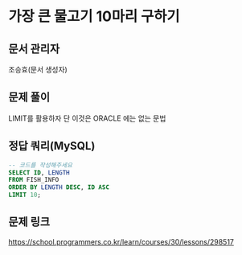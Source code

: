# 가장 큰 물고기 10마리 구하기
## 문서 관리자
조승효(문서 생성자)
## 문제 풀이
LIMIT를 활용하자 단 이것은 ORACLE 에는 없는 문법
## 정답 쿼리(MySQL)
``` sql
-- 코드를 작성해주세요
SELECT ID, LENGTH
FROM FISH_INFO
ORDER BY LENGTH DESC, ID ASC
LIMIT 10;
```
## 문제 링크
https://school.programmers.co.kr/learn/courses/30/lessons/298517